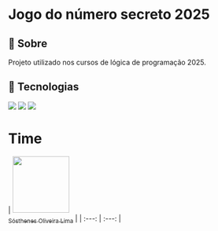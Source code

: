 <h1>Jogo do número secreto 2025</h1>

<h2>🔖 Sobre</h2>
<p>Projeto utilizado nos cursos de lógica de programação 2025.</p>

## 🚀 Tecnologias
<div>
  <img src="https://img.shields.io/badge/HTML-239120?style=for-the-badge&logo=html5&logoColor=white">

  <img src="https://img.shields.io/badge/CSS-239120?&style=for-the-badge&logo=css3&logoColor=white">
  
  <img src="https://img.shields.io/badge/JavaScript-F7DF1E?style=for-the-badge&logo=javascript&logoColor=black">
</div>

# Time

| [<img loading="lazy" src="https://avatars.githubusercontent.com/SosthenesLima" width=115><br><sub>Sósthenes Oliveira Lima</sub>](https://github.com/SosthenesLima) |
| :---: | :---: |
